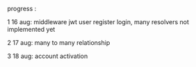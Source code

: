 progress :

1 16 aug:
middleware jwt user register login, many resolvers not implemented yet

2 17 aug:
many to many relationship

3 18 aug:
account activation